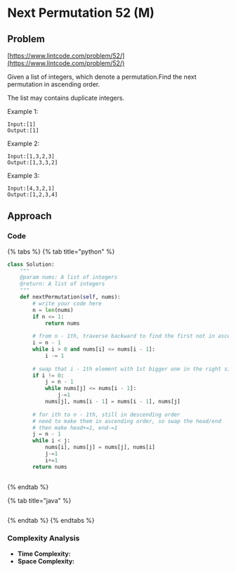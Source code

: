 # Next Permutation 52 \(M\)

## Problem

[https://www.lintcode.com/problem/52/](https://www.lintcode.com/problem/52/)

Given a list of integers, which denote a permutation.Find the next permutation in ascending order.

The list may contains duplicate integers. 

Example 1:

```text
Input:[1]
Output:[1]
```

Example 2:

```text
Input:[1,3,2,3]
Output:[1,3,3,2]
```

Example 3:

```text
Input:[4,3,2,1]
Output:[1,2,3,4]
```

## Approach



### Code

{% tabs %}
{% tab title="python" %}
```python
class Solution:
    """
    @param nums: A list of integers
    @return: A list of integers
    """
    def nextPermutation(self, nums):
        # write your code here
        n = len(nums)
        if n <= 1:
            return nums
        
        # from n - 1th, traverse backward to find the first not in ascending order element
        i = n - 1
        while i > 0 and nums[i] <= nums[i - 1]:
            i -= 1
        
        # swap that i - 1th element with 1st bigger one in the right side
        if i != 0:
            j = n - 1
            while nums[j] <= nums[i - 1]:
                j-=1
            nums[j], nums[i - 1] = nums[i - 1], nums[j]
        
        # for ith to n - 1th, still in descending order
        # need to make them in ascending order, so swap the head/end
        # then make head+=1, end-=1
        j = n - 1
        while i < j:
            nums[i], nums[j] = nums[j], nums[i]
            j-=1
            i+=1
        return nums
                 

```
{% endtab %}

{% tab title="java" %}
```

```
{% endtab %}
{% endtabs %}

### Complexity Analysis

* **Time Complexity:**
* **Space Complexity:**

